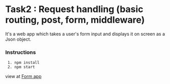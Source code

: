 # Task2 : Request handling (basic routing, post, form, middleware)
It's a web app which takes a user's form input and displays it on screen as a Json object.

### Instructions

     1. npm install
     2. npm start

view at [Form app](http://127.0.0.1:8000/form)
